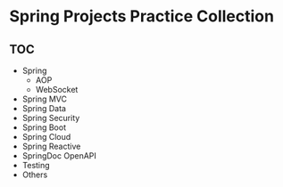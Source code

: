 # Spring Projects Practice Collection
## TOC
- Spring
  - AOP
  - WebSocket
- Spring MVC
- Spring Data
- Spring Security
- Spring Boot
- Spring Cloud
- Spring Reactive
- SpringDoc OpenAPI
- Testing
- Others
